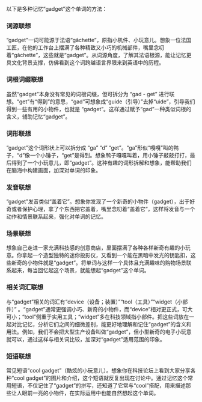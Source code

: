 以下是多种记忆“gadget”这个单词的方法：

### 词源联想
“gadget”一词可能源于法语“gâchette”，原指小机件、小玩意儿。想象一位法国工匠，在他的工作台上摆满了各种精致又小巧的机械部件，嘴里念叨着“gâchette”，这些就是“gadget”。从词源角度，了解其法语根源，能让记忆更具文化背景支撑，仿佛看到这个词跨越语言界限来到英语中的历程。

### 词根词缀联想
虽然“gadget”本身没有常见的词根词缀，但可拆分为 “gad - get” 进行联想。“get”有“得到”的意思，“gad”可想象成“guide（引导）”去掉“uide”，引导我们得到一些有用的小物件，也就是 “gadget”。这样通过赋予“gad”一种类似词根的含义，辅助记忆“gadget”。

### 词形联想
“gadget”这个词形状上可以拆分成 “ga” “d” “get”。“ga”形似“嘎嘎”叫的鸭子，“d”像一个小锤子，“get”是得到。想象鸭子嘎嘎叫着，用小锤子敲敲打打，最后得到了一个小玩意儿，即“gadget”。这种有趣的词形拆解和想象，能帮助我们在脑海中构建画面，加深对单词的印象。

### 发音联想
“gadget”发音类似“盖着它”。想象你发现了一个新奇的小物件（gadget），出于好奇或者保护心理，拿了个东西把它盖着，嘴里念叨着“盖着它”，这样将发音与一个动作和情景联系起来，强化对单词的记忆。

### 场景联想
想象自己走进一家充满科技感的创意商店，里面摆满了各种各样新奇有趣的小玩意。你拿起一个造型独特的迷你投影仪，又看到一个能在黑暗中发光的钥匙扣，这些新奇的小物件就是“gadget”。将单词与这样一个具体且充满趣味的购物场景联系起来，每当回忆起这个场景，就能想起“gadget”这个单词。

### 相关词汇联想
与“gadget”相关的词汇有“device（设备；装置）”“tool（工具）”“widget（小部件）” 。“gadget”通常更强调小巧、新奇的小物件，而“device”相对更正式，可大可小；“tool”侧重于实用工具；“widget”多在科技领域指小部件。把这些词放在一起对比记忆，分析它们之间的细微差别，能更好地理解和记住“gadget”的含义和用法。例如，我们不会把大型生产设备叫做“gadget”，但小型新奇的电子小玩意就可以，通过这样与相关词比较，加深对“gadget”适用范围的印象。

### 短语联想
常见短语“cool gadget”（酷炫的小玩意儿）。想象你在科技论坛上看到大家分享各种“cool gadget”的图片和介绍，这个短语就反复出现在讨论中。通过记忆这个常用短语，不仅记住了“gadget”的拼写，还知道了它常与“cool”搭配，用来描述那些让人眼前一亮的小物件，在实际运用中也能自然想起这个单词。 